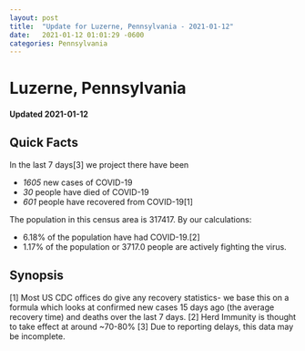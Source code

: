 ```yaml
---
layout: post
title:  "Update for Luzerne, Pennsylvania - 2021-01-12"
date:   2021-01-12 01:01:29 -0600
categories: Pennsylvania
---
```


# Luzerne, Pennsylvania
#### Updated 2021-01-12

## Quick Facts

In the last 7 days[3] we project there have been
- *1605* new cases of COVID-19
- *30* people have died of COVID-19
- *601* people have recovered from COVID-19[1]

The population in this census area is 317417. By our calculations:
- 6.18% of the population have had COVID-19.[2]
- 1.17% of the population or 3717.0 people are actively fighting the virus.

## Synopsis




[1] Most US CDC offices do give any recovery statistics- we base this on a formula which looks at confirmed new cases
15 days ago (the average recovery time) and deaths over the last 7 days.
[2] Herd Immunity is thought to take effect at around ~70-80%
[3] Due to reporting delays, this data may be incomplete. 
    